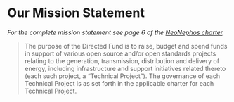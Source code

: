 # Our Mission Statement

*For the complete mission statement see page 6 of the [NeoNephos charter](https://cdn.platform.linuxfoundation.org/agreements/neonephos-foundation.pdf?__hstc=81619592.b399ecdf5f859a9f55ff3dc8bf8218d5.1748238689615.1752224856213.1752239213397.124&__hssc=81619592.5.1752239213397&__hsfp=1765797706).*

>The purpose of the Directed Fund is to raise, budget and spend funds in support of 
various open source and/or open standards projects relating to the generation, 
transmission, distribution and delivery of energy, including infrastructure and support 
initiatives related thereto (each such project, a “Technical Project”). The governance of 
each Technical Project is as set forth in the applicable charter for each Technical Project.
